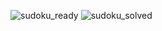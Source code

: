 ![sudoku_ready ](https://github.com/user-attachments/assets/6f727a58-249a-4cc2-9e62-fb7379cafa82)
![sudoku_solved](https://github.com/user-attachments/assets/7e73ec7d-a848-48a8-b08b-b851c50897e6)
